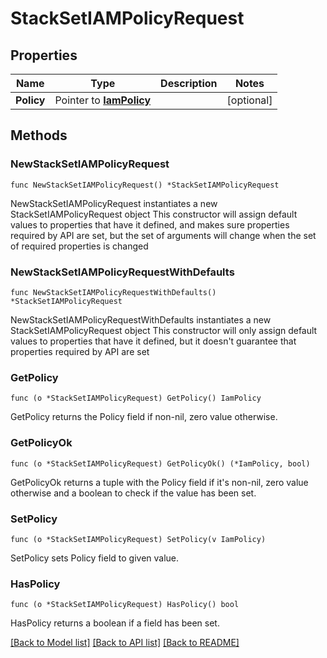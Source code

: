 # StackSetIAMPolicyRequest

## Properties

Name | Type | Description | Notes
------------ | ------------- | ------------- | -------------
**Policy** | Pointer to [**IamPolicy**](iamPolicy.md) |  | [optional] 

## Methods

### NewStackSetIAMPolicyRequest

`func NewStackSetIAMPolicyRequest() *StackSetIAMPolicyRequest`

NewStackSetIAMPolicyRequest instantiates a new StackSetIAMPolicyRequest object
This constructor will assign default values to properties that have it defined,
and makes sure properties required by API are set, but the set of arguments
will change when the set of required properties is changed

### NewStackSetIAMPolicyRequestWithDefaults

`func NewStackSetIAMPolicyRequestWithDefaults() *StackSetIAMPolicyRequest`

NewStackSetIAMPolicyRequestWithDefaults instantiates a new StackSetIAMPolicyRequest object
This constructor will only assign default values to properties that have it defined,
but it doesn't guarantee that properties required by API are set

### GetPolicy

`func (o *StackSetIAMPolicyRequest) GetPolicy() IamPolicy`

GetPolicy returns the Policy field if non-nil, zero value otherwise.

### GetPolicyOk

`func (o *StackSetIAMPolicyRequest) GetPolicyOk() (*IamPolicy, bool)`

GetPolicyOk returns a tuple with the Policy field if it's non-nil, zero value otherwise
and a boolean to check if the value has been set.

### SetPolicy

`func (o *StackSetIAMPolicyRequest) SetPolicy(v IamPolicy)`

SetPolicy sets Policy field to given value.

### HasPolicy

`func (o *StackSetIAMPolicyRequest) HasPolicy() bool`

HasPolicy returns a boolean if a field has been set.


[[Back to Model list]](../README.md#documentation-for-models) [[Back to API list]](../README.md#documentation-for-api-endpoints) [[Back to README]](../README.md)


